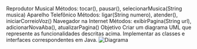 Reprodutor Musical
Métodos: tocar(), pausar(), selecionarMusica(String musica)
Aparelho Telefônico
Métodos: ligar(String numero), atender(), iniciarCorreioVoz()
Navegador na Internet
Métodos: exibirPagina(String url), adicionarNovaAba(), atualizarPagina()
Objetivo
Criar um diagrama UML que represente as funcionalidades descritas acima.
Implementar as classes e interfaces correspondentes em Java.
<img src="https://github.com/user-attachments/assets/f6e54d39-0721-4e1f-972c-8d299596608a" alt="Diagrama">

